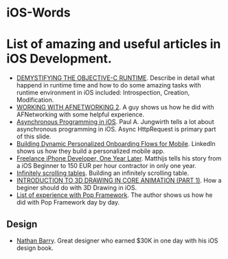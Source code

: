iOS-Words
=========

List of amazing and useful articles in iOS Development.
=========

- [DEMYSTIFYING THE OBJECTIVE-C RUNTIME](http://cocoaheadsmtl.s3.amazonaws.com/demistifying-runtime.pdf). Describe in detail what happend in runtime time and how to do some amazing tasks with runtime environment in iOS included: Introspection, Creation, Modification.
- [WORKING WITH AFNETWORKING 2](http://programmingthomas.com/blog/2013/9/17/working-with-afnetworking-2). A guy shows us how he did with AFNetworking with some helpful experience.
- [Asynchronous Programming in iOS](http://illuminatedcomputing.com/talks/ios-async-talk/#asynchronous_programming_in_ios). Paul A. Jungwirth tells a lot about asynchronous programming in iOS. Async HttpRequest is primary part of this slide.
- [Building Dynamic Personalized Onboarding Flows for Mobile](http://engineering.linkedin.com/mobile/building-dynamic-personalized-onboarding-flows-mobile). LinkedIn shows us how they build a personalized mobile app.
- [Freelance iPhone Developer, One Year Later](http://www.hollance.com/2012/01/freelance-iphone-developer-one-year-later/). Matthijs tells his story from a iOS Beginner to 150 EUR per hour contractor in only one year.
- [Infinitely scrolling tables](http://andyheydon.com/2013/02/05/infinitely-scrolling-tables/). Building an infinitely scrolling table.
- [INTRODUCTION TO 3D DRAWING IN CORE ANIMATION (PART 1)](http://www.thinkandbuild.it/introduction-to-3d-drawing-in-core-animation-part-1/). How a beginer should do with 3D Drawing in iOS.
- [List of experience with Pop Framework](http://codeplease.io/). The author shows us how he did with Pop Framework day by day.

## Design
- [Nathan Barry](http://nathanbarry.com/category/design/). Great designer who earned $30K in one day with his iOS design book.


